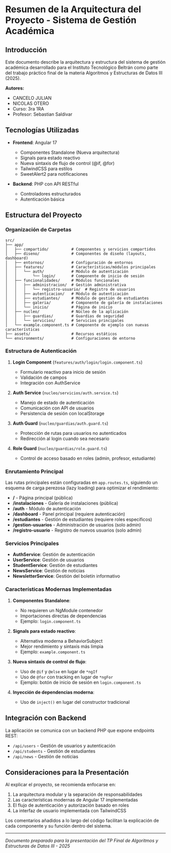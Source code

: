 # Resumen de la Arquitectura del Proyecto - Sistema de Gestión Académica

## Introducción

Este documento describe la arquitectura y estructura del sistema de gestión académica desarrollado para el Instituto Tecnológico Beltrán como parte del trabajo práctico final de la materia Algoritmos y Estructuras de Datos III (2025).

**Autores:**
- CANCELO JULIAN 
- NICOLAS OTERO
- Curso: 3ra 1RA
- Profesor: Sebastian Saldivar

## Tecnologías Utilizadas

- **Frontend**: Angular 17
  - Componentes Standalone (Nueva arquitectura)
  - Signals para estado reactivo
  - Nueva sintaxis de flujo de control (@if, @for)
  - TailwindCSS para estilos
  - SweetAlert2 para notificaciones

- **Backend**: PHP con API RESTful
  - Controladores estructurados
  - Autenticación básica

## Estructura del Proyecto

### Organización de Carpetas

```
src/
├── app/
│   ├── compartido/          # Componentes y servicios compartidos
│   ├── diseno/              # Componentes de diseño (layouts, dashboard)
│   ├── entornos/            # Configuración de entornos
│   ├── features/            # Características/módulos principales
│   │   └── auth/            # Módulo de autenticación
│   │       └── login/       # Componente de inicio de sesión
│   ├── funcionalidades/     # Módulos funcionales
│   │   ├── administracion/  # Gestión administrativa
│   │   │   └── registro-usuario/  # Registro de usuarios
│   │   ├── autenticacion/   # Módulo de autenticación
│   │   ├── estudiantes/     # Módulo de gestión de estudiantes
│   │   ├── galeria/         # Componente de galería de instalaciones
│   │   └── inicio/          # Página de inicio
│   ├── nucleo/              # Núcleo de la aplicación
│   │   ├── guardias/        # Guardias de seguridad
│   │   └── servicios/       # Servicios principales
│   └── example.component.ts # Componente de ejemplo con nuevas características
├── assets/                  # Recursos estáticos
└── environments/            # Configuraciones de entorno
```

### Estructura de Autenticación

1. **Login Component** (`features/auth/login/login.component.ts`)
   - Formulario reactivo para inicio de sesión
   - Validación de campos
   - Integración con AuthService

2. **Auth Service** (`nucleo/servicios/auth.service.ts`)
   - Manejo de estado de autenticación
   - Comunicación con API de usuarios
   - Persistencia de sesión con localStorage

3. **Auth Guard** (`nucleo/guardias/auth.guard.ts`)
   - Protección de rutas para usuarios no autenticados
   - Redirección al login cuando sea necesario

4. **Role Guard** (`nucleo/guardias/role.guard.ts`)
   - Control de acceso basado en roles (admin, profesor, estudiante)

### Enrutamiento Principal

Las rutas principales están configuradas en `app.routes.ts`, siguiendo un esquema de carga perezosa (lazy loading) para optimizar el rendimiento:

- **/** - Página principal (pública)
- **/instalaciones** - Galería de instalaciones (pública)
- **/auth** - Módulo de autenticación
- **/dashboard** - Panel principal (requiere autenticación)
- **/estudiantes** - Gestión de estudiantes (requiere roles específicos)
- **/gestion-usuarios** - Administración de usuarios (solo admin)
- **/registro-usuario** - Registro de nuevos usuarios (solo admin)

### Servicios Principales

- **AuthService**: Gestión de autenticación
- **UserService**: Gestión de usuarios
- **StudentService**: Gestión de estudiantes
- **NewsService**: Gestión de noticias
- **NewsletterService**: Gestión del boletín informativo

### Características Modernas Implementadas

1. **Componentes Standalone**:
   - No requieren un NgModule contenedor
   - Importaciones directas de dependencias
   - Ejemplo: `login.component.ts`

2. **Signals para estado reactivo**:
   - Alternativa moderna a BehaviorSubject
   - Mejor rendimiento y sintaxis más limpia
   - Ejemplo: `example.component.ts`

3. **Nueva sintaxis de control de flujo**:
   - Uso de `@if` y `@else` en lugar de `*ngIf`
   - Uso de `@for` con tracking en lugar de `*ngFor`
   - Ejemplo: botón de inicio de sesión en `login.component.ts`

4. **Inyección de dependencias moderna**:
   - Uso de `inject()` en lugar del constructor tradicional

## Integración con Backend

La aplicación se comunica con un backend PHP que expone endpoints REST:

- `/api/users` - Gestión de usuarios y autenticación
- `/api/students` - Gestión de estudiantes
- `/api/news` - Gestión de noticias

## Consideraciones para la Presentación

Al explicar el proyecto, se recomienda enfocarse en:

1. La arquitectura modular y la separación de responsabilidades
2. Las características modernas de Angular 17 implementadas
3. El flujo de autenticación y autorización basado en roles
4. La interfaz de usuario implementada con TailwindCSS

Los comentarios añadidos a lo largo del código facilitan la explicación de cada componente y su función dentro del sistema.

---

*Documento preparado para la presentación del TP Final de Algoritmos y Estructuras de Datos III - 2025*
